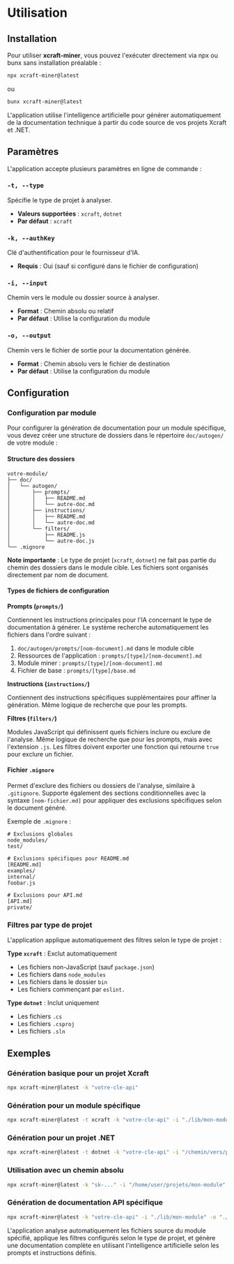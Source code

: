 # Utilisation

## Installation

Pour utiliser **xcraft-miner**, vous pouvez l'exécuter directement via npx ou bunx sans installation préalable :

```bash
npx xcraft-miner@latest
```

ou

```bash
bunx xcraft-miner@latest
```

L'application utilise l'intelligence artificielle pour générer automatiquement de la documentation technique à partir du code source de vos projets Xcraft et .NET.

## Paramètres

L'application accepte plusieurs paramètres en ligne de commande :

### `-t, --type`

Spécifie le type de projet à analyser.

- **Valeurs supportées** : `xcraft`, `dotnet`
- **Par défaut** : `xcraft`

### `-k, --authKey`

Clé d'authentification pour le fournisseur d'IA.

- **Requis** : Oui (sauf si configuré dans le fichier de configuration)

### `-i, --input`

Chemin vers le module ou dossier source à analyser.

- **Format** : Chemin absolu ou relatif
- **Par défaut** : Utilise la configuration du module

### `-o, --output`

Chemin vers le fichier de sortie pour la documentation générée.

- **Format** : Chemin absolu vers le fichier de destination
- **Par défaut** : Utilise la configuration du module

## Configuration

### Configuration par module

Pour configurer la génération de documentation pour un module spécifique, vous devez créer une structure de dossiers dans le répertoire `doc/autogen/` de votre module :

#### Structure des dossiers

```
votre-module/
├── doc/
│   └── autogen/
│       ├── prompts/
│       │   ├── README.md
│       │   └── autre-doc.md
│       ├── instructions/
│       │   ├── README.md
│       │   └── autre-doc.md
│       └── filters/
│           ├── README.js
│           └── autre-doc.js
└── .mignore
```

**Note importante** : Le type de projet (`xcraft`, `dotnet`) ne fait pas partie du chemin des dossiers dans le module cible. Les fichiers sont organisés directement par nom de document.

#### Types de fichiers de configuration

**Prompts (`prompts/`)**

Contiennent les instructions principales pour l'IA concernant le type de documentation à générer. Le système recherche automatiquement les fichiers dans l'ordre suivant :

1. `doc/autogen/prompts/[nom-document].md` dans le module cible
2. Ressources de l'application : `prompts/[type]/[nom-document].md`
3. Module miner : `prompts/[type]/[nom-document].md`
4. Fichier de base : `prompts/[type]/base.md`

**Instructions (`instructions/`)**

Contiennent des instructions spécifiques supplémentaires pour affiner la génération. Même logique de recherche que pour les prompts.

**Filtres (`filters/`)**

Modules JavaScript qui définissent quels fichiers inclure ou exclure de l'analyse. Même logique de recherche que pour les prompts, mais avec l'extension `.js`. Les filtres doivent exporter une fonction qui retourne `true` pour exclure un fichier.

#### Fichier `.mignore`

Permet d'exclure des fichiers ou dossiers de l'analyse, similaire à `.gitignore`. Supporte également des sections conditionnelles avec la syntaxe `[nom-fichier.md]` pour appliquer des exclusions spécifiques selon le document généré.

Exemple de `.mignore` :

```
# Exclusions globales
node_modules/
test/

# Exclusions spécifiques pour README.md
[README.md]
examples/
internal/
foobar.js

# Exclusions pour API.md
[API.md]
private/
```

### Filtres par type de projet

L'application applique automatiquement des filtres selon le type de projet :

**Type `xcraft`** : Exclut automatiquement

- Les fichiers non-JavaScript (sauf `package.json`)
- Les fichiers dans `node_modules`
- Les fichiers dans le dossier `bin`
- Les fichiers commençant par `eslint.`

**Type `dotnet`** : Inclut uniquement

- Les fichiers `.cs`
- Les fichiers `.csproj`
- Les fichiers `.sln`

## Exemples

### Génération basique pour un projet Xcraft

```bash
npx xcraft-miner@latest -k "votre-cle-api"
```

### Génération pour un module spécifique

```bash
npx xcraft-miner@latest -t xcraft -k "votre-cle-api" -i "./lib/mon-module" -o "./doc/README.md"
```

### Génération pour un projet .NET

```bash
npx xcraft-miner@latest -t dotnet -k "votre-cle-api" -i "/chemin/vers/projet" -o "/chemin/vers/documentation.md"
```

### Utilisation avec un chemin absolu

```bash
npx xcraft-miner@latest -k "sk-..." -i "/home/user/projets/mon-module" -o "/home/user/docs/README.md"
```

### Génération de documentation API spécifique

```bash
npx xcraft-miner@latest -k "votre-cle-api" -i "./lib/mon-module" -o "./doc/API.md"
```

L'application analyse automatiquement les fichiers source du module spécifié, applique les filtres configurés selon le type de projet, et génère une documentation complète en utilisant l'intelligence artificielle selon les prompts et instructions définis.